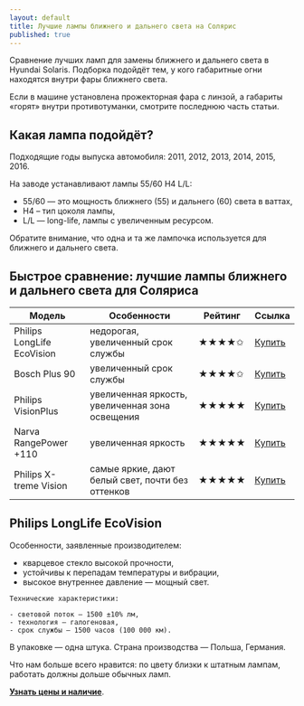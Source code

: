 ```yaml
---
layout: default
title: Лучшие лампы ближнего и дальнего света на Солярис
published: true
---
```


Сравнение лучших ламп для замены ближнего и дальнего света в Hyundai Solaris. Подборка подойдёт тем, у кого габаритные огни находятся внутри фары ближнего света.

Если в машине установлена прожекторная фара с линзой, а габариты «горят» внутри противотуманки, смотрите последнюю часть статьи.

## Какая лампа подойдёт?

Подходящие годы выпуска автомобиля: 2011, 2012, 2013, 2014, 2015, 2016.

На заводе устанавливают лампы 55/60 H4 L/L:

- 55/60 — это мощность ближнего (55) и дальнего (60) света в ваттах,
- H4 – тип цоколя лампы,
- L/L — long-life, лампы с увеличенным ресурсом.

Обратите внимание, что одна и та же лампочка используется для ближнего и дальнего света.

## Быстрое сравнение: лучшие лампы ближнего и дальнего света для Соляриса

Модель | Особенности | Рейтинг | Ссылка
------------ | ------------- |------|---
Philips LongLife EcoVision | недорогая, увеличенный срок службы | ★★★★✩ | [Купить](https://goo.gl/ErsHtX)
Bosch Plus 90 | увеличенный срок службы | ★★★★✩ | [Купить]()
Philips VisionPlus | увеличенная яркость, увеличенная зона освещения | ★★★★★ | [Купить]()
Narva RangePower +110 | увеличенная яркость | ★★★★★ | [Купить]()
Philips X-treme Vision | самые яркие, дают белый свет, почти без оттенков | ★★★★★ | [Купить]()


## Philips LongLife EcoVision

Особенности, заявленные производителем:

- кварцевое стекло высокой прочности,
- устойчивы к перепадам температуры и вибрации,
- высокое внутреннее давление — мощный свет.

```
Технические характеристики:

- световой поток — 1500 ±10% лм,
- технология — галогеновая,
- срок службы — 1500 часов (100 000 км).
```

В упаковке — одна штука.
Страна производства — Польша, Германия.

Что нам больше всего нравится: по цвету близки к штатным лампам, работать должны дольше обычных ламп.

**[Узнать цены и наличие](https://goo.gl/ErsHtX)**.

